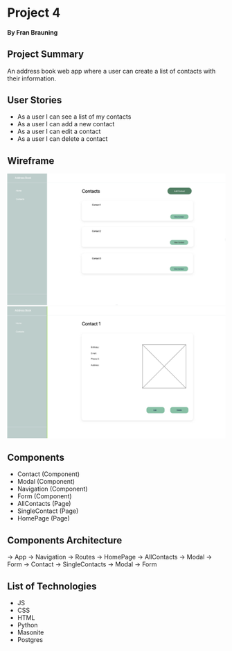 # Project 4
#### By Fran Brauning

## Project Summary

An address book web app where a user can create a list of contacts with their information.


## User Stories

- As a user I can see a list of my contacts
- As a user I can add a new contact
- As a user I can edit a contact
- As a user I can delete a contact

## Wireframe

<img width="600px" src="img1.png" />
<br/>
<img width="600px" src="img2.png" />

## Components

- Contact (Component)
- Modal (Component)
- Navigation (Component)
- Form (Component)
- AllContacts (Page)
- SingleContact (Page)
- HomePage (Page)

## Components Architecture

-> App
  -> Navigation
  -> Routes
    -> HomePage
    -> AllContacts
      -> Modal
        -> Form
      -> Contact
    -> SingleContacts
      -> Modal
        -> Form


## List of Technologies

- JS
- CSS
- HTML
- Python
- Masonite
- Postgres


